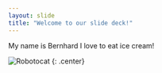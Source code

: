```yaml
---
layout: slide
title: "Welcome to our slide deck!"
---
```


My name is Bernhard
I love to eat ice cream!

![Robotocat](https://octodex.github.com/images/Robotocat.png)
{: .center}
